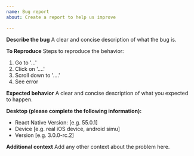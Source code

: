 ```yaml
---
name: Bug report
about: Create a report to help us improve

---
```


**Describe the bug**
A clear and concise description of what the bug is.

**To Reproduce**
Steps to reproduce the behavior:
1. Go to '...'
2. Click on '....'
3. Scroll down to '....'
4. See error

**Expected behavior**
A clear and concise description of what you expected to happen.

**Desktop (please complete the following information):**
 - React Native Version: [e.g. 55.0.1]
 - Device [e.g. real iOS device, android simu]
 - Version [e.g. 3.0.0-rc.2]

**Additional context**
Add any other context about the problem here.
